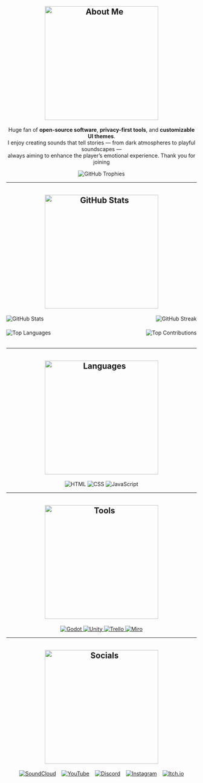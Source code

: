 <h2 align="center" style="margin-top: 2rem;">
  <img
    src="https://img.shields.io/badge/💫-About%20Swiji-141321?style=for-the-badge&logo=information&logoColor=692448&labelColor=141321"
    alt="About Me"
    style="width: 300px; height: auto;"
  />
</h2>

<p align="center">
  Huge fan of <strong>open-source software</strong>, <strong>privacy-first tools</strong>, and <strong>customizable UI themes</strong>.<br>
  I enjoy creating sounds that tell stories — from dark atmospheres to playful soundscapes —<br>
  always aiming to enhance the player’s emotional experience.
  Thank you for joining
</p>

<!-- Trophies -->
<div align="center">
  <img src="https://github-profile-trophy.vercel.app/?username=Swijii&theme=radical&no-frame=true&no-bg=true&margin-w=4" alt="GitHub Trophies" />
</div>


---

<h2 align="center" style="margin-top: 2rem;">
  <img
    src="https://img.shields.io/badge/📊-GitHub%20Stats-141321?style=for-the-badge&logo=information&logoColor=692448&labelColor=141321"
    alt="GitHub Stats"
    style="width: 300px; height: auto;"
  />
</h2>

<!-- GitHub Widgets Row -->
<div style="display: grid; grid-template-columns: 1fr 1fr; gap: 20px; margin-bottom: 2rem;">

  <!-- GitHub Stats (Left) -->
  <div style="text-align: left;">
    <img src="https://github-readme-stats.vercel.app/api?username=Swijii&theme=radical&hide_border=false&include_all_commits=false&count_private=false" alt="GitHub Stats" />
  </div>

  <!-- Streak Stats (Right) -->
  <div style="text-align: right;">
    <img src="https://nirzak-streak-stats.vercel.app/?user=Swijii&theme=radical&hide_border=false" alt="GitHub Streak" />
  </div>

  <!-- Top Languages (Left) -->
  <div style="text-align: left;">
    <img src="https://github-readme-stats.vercel.app/api/top-langs/?username=Swijii&theme=radical&hide_border=false&include_all_commits=false&count_private=false&layout=compact" alt="Top Languages" />
  </div>

  <!-- Contributions Stats (Right) -->
  <div style="text-align: right;">
    <img src="https://github-contributor-stats.vercel.app/api?username=Swijii&limit=5&theme=radical&combine_all_yearly_contributions=true" alt="Top Contributions" />
  </div>

</div>

---
<h2 align="center" style="margin-top: 2rem;">
  <img
    src="https://img.shields.io/badge/🧠-Languages%20I%20Use-141321?style=for-the-badge&logo=information&logoColor=692448&labelColor=141321"
    alt="Languages"
    style="width: 300px; height: auto;"
  />
</h2>

<p align="center">
  <img src="https://img.shields.io/badge/HTML-%230a0e12?style=for-the-badge&logo=html5&logoColor=%23692448&labelColor=0a0e12" alt="HTML" />
  <img src="https://img.shields.io/badge/CSS-%230a0e12?style=for-the-badge&logo=css3&logoColor=%23692448&labelColor=0a0e12" alt="CSS" />
  <img src="https://img.shields.io/badge/JavaScript-%230a0e12?style=for-the-badge&logo=javascript&logoColor=%23692448&labelColor=0a0e12" alt="JavaScript" />
</p>

---

<h2 align="center" style="margin-top: 2rem;">
  <img
    src="https://img.shields.io/badge/🖥️-Tools%20I%20Use-141321?style=for-the-badge&logo=information&logoColor=692448&labelColor=141321"
    alt="Tools"
    style="width: 300px; height: auto;"
  />
</h2>

<p align="center">
  <a href="https://godotengine.org/" target="_blank">
    <img src="https://img.shields.io/badge/Godot-%230a0e12?style=for-the-badge&logo=godot-engine&logoColor=%23692448&labelColor=0a0e12" alt="Godot" />
  </a>
  <a href="https://unity.com/" target="_blank">
    <img src="https://img.shields.io/badge/Unity-%230a0e12?style=for-the-badge&logo=unity&logoColor=%23692448&labelColor=0a0e12" alt="Unity" />
  </a>
  <a href="https://trello.com/" target="_blank">
    <img src="https://img.shields.io/badge/Trello-%230a0e12?style=for-the-badge&logo=trello&logoColor=%23692448&labelColor=0a0e12" alt="Trello" />
  </a>
  <a href="https://miro.com/" target="_blank">
    <img src="https://img.shields.io/badge/Miro-%230a0e12?style=for-the-badge&logo=miro&logoColor=%23692448&labelColor=0a0e12" alt="Miro" />
  </a>
</p>

---

<h2 align="center" style="margin-top: 2rem;">
  <img
    src="https://img.shields.io/badge/🌐-Socials%20Links-141321?style=for-the-badge&logo=information&logoColor=692448&labelColor=141321"
    alt="Socials"
    style="width: 300px; height: auto;"
  />
</h2>

<p align="center" style="display: flex; justify-content: center; gap: 15px; flex-wrap: wrap;">
  <a href="https://soundcloud.com/swiji" target="_blank">
    <img src="https://img.shields.io/badge/SoundCloud-%230a0e12?style=for-the-badge&logo=soundcloud&logoColor=%23692448&labelColor=0a0e12" alt="SoundCloud" />
  </a>
  <a href="https://www.youtube.com/channel/UCDOSq5gs5fI-pNK2-dBVMXQ" target="_blank">
    <img src="https://img.shields.io/badge/YouTube-%230a0e12?style=for-the-badge&logo=youtube&logoColor=%23692448&labelColor=0a0e12" alt="YouTube" />
  </a>
  <a href="https://discord.com/users/swijii" target="_blank">
    <img src="https://img.shields.io/badge/Discord-%230a0e12?style=for-the-badge&logo=discord&logoColor=%23692448&labelColor=0a0e12" alt="Discord" />
  </a>
  <a href="https://instagram.com/swiji.music" target="_blank">
    <img src="https://img.shields.io/badge/Instagram-%230a0e12?style=for-the-badge&logo=instagram&logoColor=%23692448&labelColor=0a0e12" alt="Instagram" />
  </a>
  <a href="https://p1games.itch.io/bear-with-us" target="_blank">
    <img src="https://img.shields.io/badge/Itch.io-%230a0e12?style=for-the-badge&logo=itchdotio&logoColor=%23692448&labelColor=0a0e12" alt="Itch.io" />
  </a>
</p>

